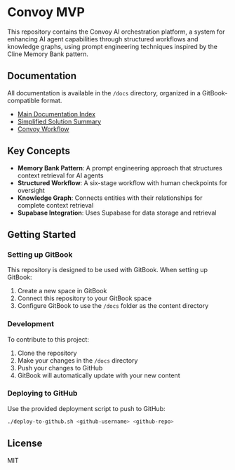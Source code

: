 # Convoy MVP

This repository contains the Convoy AI orchestration platform, a system for enhancing AI agent capabilities through structured workflows and knowledge graphs, using prompt engineering techniques inspired by the Cline Memory Bank pattern.

## Documentation

All documentation is available in the `/docs` directory, organized in a GitBook-compatible format.

- [Main Documentation Index](docs/index.md)
- [Simplified Solution Summary](docs/simplified-solution-summary.md)
- [Convoy Workflow](docs/convoy-workflow-fixed.md)

## Key Concepts

- **Memory Bank Pattern**: A prompt engineering approach that structures context retrieval for AI agents
- **Structured Workflow**: A six-stage workflow with human checkpoints for oversight
- **Knowledge Graph**: Connects entities with their relationships for complete context retrieval
- **Supabase Integration**: Uses Supabase for data storage and retrieval

## Getting Started

### Setting up GitBook

This repository is designed to be used with GitBook. When setting up GitBook:

1. Create a new space in GitBook
2. Connect this repository to your GitBook space
3. Configure GitBook to use the `/docs` folder as the content directory

### Development

To contribute to this project:

1. Clone the repository
2. Make your changes in the `/docs` directory
3. Push your changes to GitHub
4. GitBook will automatically update with your new content

### Deploying to GitHub

Use the provided deployment script to push to GitHub:

```bash
./deploy-to-github.sh <github-username> <github-repo>
```

## License

MIT
